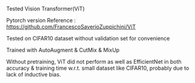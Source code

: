 Tested Vision Transformer(ViT)

Pytorch version Reference : https://github.com/FrancescoSaverioZuppichini/ViT

Tested on CIFAR10 dataset without validation set for convenience

Trained with AutoAugment & CutMix & MixUp

Without pretraining, ViT did not perform as well as EfficientNet in both accuracy & training time w.r.t. small dataset like CIFAR10, probably due to lack of inductive bias.
